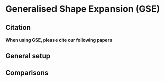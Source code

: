 # Generalised Shape Expansion (GSE)
## Citation
#### When using GSE, please cite our following papers
## General setup
## Comparisons



